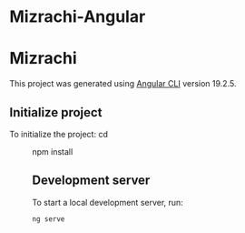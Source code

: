 # Mizrachi-Angular
# Mizrachi

This project was generated using [Angular CLI](https://github.com/angular/angular-cli) version 19.2.5.

## Initialize project

To initialize the project:
cd <dir name>
npm install

## Development server

To start a local development server, run:

```bash
ng serve
```


